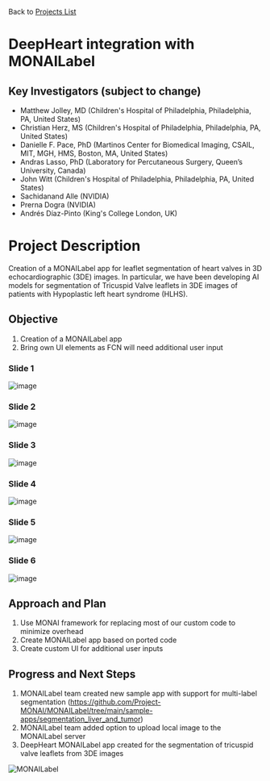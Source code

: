 Back to [Projects List](../../README.md#ProjectsList)

# DeepHeart integration with MONAILabel

## Key Investigators (subject to change)

- Matthew Jolley, MD (Children's Hospital of Philadelphia, Philadelphia, PA, United States)
- Christian Herz, MS (Children's Hospital of Philadelphia, Philadelphia, PA, United States)
- Danielle F. Pace, PhD (Martinos Center for Biomedical Imaging, CSAIL, MIT, MGH, HMS, Boston, MA, United States)
- Andras Lasso, PhD (Laboratory for Percutaneous Surgery, Queen’s University, Canada)
- John Witt (Children's Hospital of Philadelphia, Philadelphia, PA, United States)
- Sachidanand Alle (NVIDIA)
- Prerna Dogra (NVIDIA)
- Andrés Díaz-Pinto (King's College London, UK)

# Project Description

Creation of a MONAILabel app for leaflet segmentation of heart valves in 3D echocardiographic (3DE) images. In particular, we have been developing AI models for segmentation of Tricuspid Valve leaflets in 3DE images of patients with Hypoplastic left heart syndrome (HLHS).

<!-- Add a short paragraph describing the project. -->

## Objective

<!-- Describe here WHAT you would like to achieve (what you will have as end result). -->

1. Creation of a MONAILabel app
2. Bring own UI elements as FCN will need additional user input

### Slide 1
![image](https://user-images.githubusercontent.com/10195822/123651558-91ed2b00-d7f9-11eb-9016-41229ad7f416.png)

### Slide 2
![image](https://user-images.githubusercontent.com/10195822/123651594-9addfc80-d7f9-11eb-8f54-f15cba237a1f.png)

### Slide 3

![image](https://user-images.githubusercontent.com/10195822/123651723-b77a3480-d7f9-11eb-889d-f7232dbda0a8.png)


### Slide 4

![image](https://user-images.githubusercontent.com/10195822/123651929-dd073e00-d7f9-11eb-830b-2f5b940aa2cd.png)

### Slide 5

![image](https://user-images.githubusercontent.com/10195822/123651802-ca8d0480-d7f9-11eb-9b0b-ce38a728fac9.png)




### Slide 6

![image](https://user-images.githubusercontent.com/10195822/123651978-e5f80f80-d7f9-11eb-973b-b7e6a8f377d4.png)


## Approach and Plan

<!-- Describe here HOW you would like to achieve the objectives stated above. -->

1. Use MONAI framework for replacing most of our custom code to minimize overhead
2. Create MONAILabel app based on ported code
3. Create custom UI for additional user inputs

## Progress and Next Steps

<!-- Update this section as you make progress, describing of what you have ACTUALLY DONE. If there are specific steps that you could not complete then you can describe them here, too. -->

1. MONAILabel team created new sample app with support for multi-label segmentation (https://github.com/Project-MONAI/MONAILabel/tree/main/sample-apps/segmentation_liver_and_tumor)
2. MONAILabel team added option to upload local image to the MONAILabel server
3. DeepHeart MONAILabel app created for the segmentation of tricuspid valve leaflets from 3DE images

![MONAILabel](https://user-images.githubusercontent.com/10195822/124171163-3380b080-da76-11eb-8ce7-4d38100227a0.gif)
